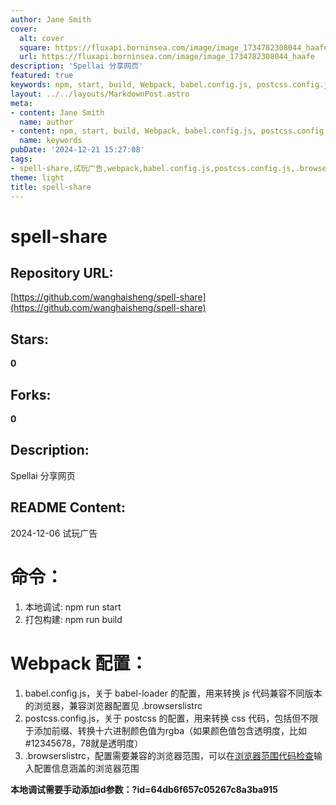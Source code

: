 ```yaml
---
author: Jane Smith
cover:
  alt: cover
  square: https://fluxapi.borninsea.com/image/image_1734782308044_haafe
  url: https://fluxapi.borninsea.com/image/image_1734782308044_haafe
description: 'Spellai 分享网页'
featured: true
keywords: npm, start, build, Webpack, babel.config.js, postcss.config.js, .browserslistrc,本地调试, 打包构建, babel-loader, 转换 js 代码, 前端配置, postcss, 转换 css 代码, 添加前缀, 转换十六进制颜色值为rgba, 兼容浏览器, 浏览器范围, id参数
layout: ../../layouts/MarkdownPost.astro
meta:
- content: Jane Smith
  name: author
- content: npm, start, build, Webpack, babel.config.js, postcss.config.js, .browserslistrc,本地调试, 打包构建, babel-loader, 转换 js 代码, 前端配置, postcss, 转换 css 代码, 添加前缀, 转换十六进制颜色值为rgba, 兼容浏览器, 浏览器范围, id参数
  name: keywords
pubDate: '2024-12-21 15:27:08'
tags:
- spell-share,试玩广告,webpack,babel.config.js,postcss.config.js,.browserslistrc
theme: light
title: spell-share
---
```


# spell-share

## Repository URL: 
[https://github.com/wanghaisheng/spell-share](https://github.com/wanghaisheng/spell-share)

## Stars: 
**0**

## Forks: 
**0**

## Description: 
Spellai 分享网页

## README Content: 
2024-12-06
试玩广告


# 命令：
1. 本地调试: npm run start
2. 打包构建: npm run build

# Webpack 配置：
1. babel.config.js，关于 babel-loader 的配置，用来转换 js 代码兼容不同版本的浏览器，兼容浏览器配置见 .browserslistrc
2. postcss.config.js，关于 postcss 的配置，用来转换 css 代码，包括但不限于添加前缀、转换十六进制颜色值为rgba（如果颜色值包含透明度，比如#12345678，78就是透明度）
3. .browserslistrc，配置需要兼容的浏览器范围，可以在[浏览器范围代码检查](https://browsersl.ist/#q=%3E+0.1%25%0Alast+2+version%0Anot+dead%0A)输入配置信息涵盖的浏览器范围

**本地调试需要手动添加id参数：?id=64db6f657c05267c8a3ba915**


